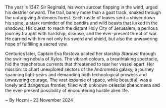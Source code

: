 
The year is 1347.  Sir Reginald, his worn surcoat flapping in the wind, urged his destrier onward.  The trail, barely more than a goat track, snaked through the unforgiving Ardennes forest.  Each rustle of leaves sent a shiver down his spine, a stark reminder of the bandits and wild beasts that lurked in the shadows.  His quest: to reach the distant Holy City of Jerusalem, a perilous journey fraught with hardship, disease, and the ever-present threat of war.  He carried with him not only his sword and shield, but also the unwavering hope of fulfilling a sacred vow.

Centuries later, Captain Eva Rostova piloted her starship *Stardust* through the swirling nebula of Xylos.  The vibrant colours, a breathtaking spectacle, hid the treacherous currents that threatened to tear her vessel apart. Her mission: to chart unexplored sectors of the Andromeda galaxy, a journey spanning light-years and demanding both technological prowess and unwavering courage.  The vast expanse of space, while beautiful, was a lonely and dangerous frontier, filled with unknown celestial phenomena and the ever-present possibility of encountering hostile alien life.

~ By Hozmi - 23 November 2024
